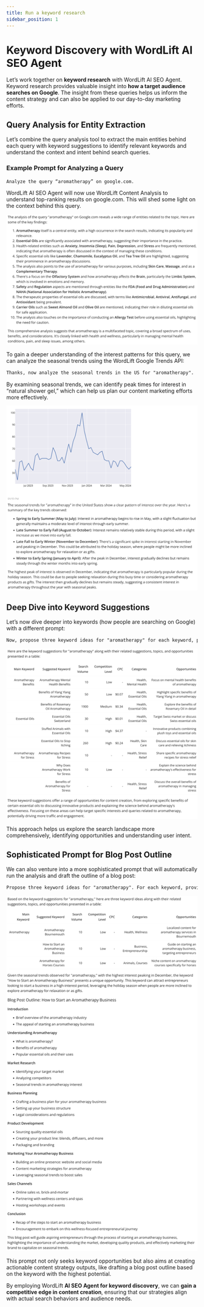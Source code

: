 ```yaml
---
title: Run a keyword research
sidebar_position: 1
---
```


# Keyword Discovery with WordLift AI SEO Agent

Let’s work together on **keyword research** with WordLift AI SEO Agent. Keyword research provides valuable insight into **how a target audience searches on Google**. The insight from these queries helps us inform the content strategy and can also be applied to our day-to-day marketing efforts.

## Query Analysis for Entity Extraction

Let’s combine the query analysis tool to extract the main entities behind each query with keyword suggestions to identify relevant keywords and understand the context and intent behind search queries.

### Example Prompt for Analyzing a Query

```md
Analyze the query “aromatherapy” on google.com.
```

WordLift AI SEO Agent will now use WordLift Content Analysis to understand top-ranking results on google.com. This will shed some light on the context behind this query.

![image](../images/agent-wordlift-query-analysis.png)

To gain a deeper understanding of the interest patterns for this query, we can analyze the seasonal trends using the WordLift Google Trends API:

```md
Thanks, now analyze the seasonal trends in the US for "aromatherapy".
```

By examining seasonal trends, we can identify peak times for interest in “natural shower gel,” which can help us plan our content marketing efforts more effectively.

![image](../images/agent-wordlift-keyword-seasonal-trends.png)

## Deep Dive into Keyword Suggestions

Let’s now dive deeper into keywords (how people are searching on Google) with a different prompt:

```md
Now, propose three keyword ideas for "aromatherapy" for each keyword, provide suggestions, extract the topics, and present all the data in a table highlighting the opportunities.
```

![image](../images/agent-wordlift-keyword-ideas.png)

This approach helps us explore the search landscape more comprehensively, identifying opportunities and understanding user intent.

## Sophisticated Prompt for Blog Post Outline

We can also venture into a more sophisticated prompt that will automatically run the analysis and draft the outline of a blog post:

```md
Propose three keyword ideas for "aromatherapy". For each keyword, provide suggestions, extract the topics, and present all the data in a table highlighting the opportunities. Then provide me with the outline for a blog post on the keyword that has the highest chance, keeping in mind the seasonality of the main keyword.
```

![image](../images/agent-wordlift-outline-ideas.png)

This prompt not only seeks keyword opportunities but also aims at creating actionable content strategy outputs, like drafting a blog post outline based on the keyword with the highest potential.

By employing WordLift **AI SEO Agent for keyword discovery**, we can **gain a competitive edge in content creation**, ensuring that our strategies align with actual search behaviors and audience needs.

